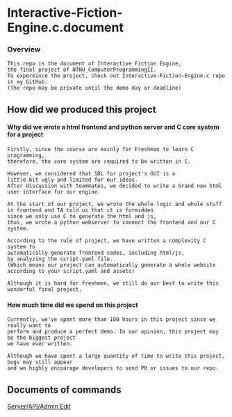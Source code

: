 # Interactive-Fiction-Engine.c.document

### Overview
```
This repo is the document of Interactive Fiction Engine,
the final project of NTNU_ComputerProgrammingII.
To expereince the project, check out Interactive-Fiction-Engine.c repo in my GitHub.
(The repo may be private until the demo day or deadline)
```

## How did we produced this project

#### Why did we wrote a html frontend and python server and C core system for a project

```
Firstly, since the course are mainly for Freshman to learn C programming,
therefore, the core system are required to be written in C.

However, we considered that SDL for project's GUI is a
little bit ugly and limited for our ideas.
After discussion with teammates, we decided to write a brand new html
user interface for our engine.

At the start of our project, we wrote the whole logic and whole stuff
in frontend and TA told us that it is formidden
since we only use C to generate the html and js,
thus, we wrote a python webserver to connect the frontend and our C system.

According to the rule of project, we have written a complexity C system to
automatically generate frontend codes, including html/js,
by analyzing the script.yaml file.
(Which means our project can automatically generate a whole website according to your script.yaml and assets)

Although it is hard for freshmen, we still do our best to write this wonderful final project.

```

#### How much time did we spend on this project

```
Currently, we've spent more than 100 hours in this project since we really want to
perform and produce a perfect demo. In our opinion, this project may be the biggest project
we have ever written.

Although we have spent a large quantity of time to write this project, bugs may still appear
and we highly encourage developers to send PR or issues to our repo.
```

## Documents of commands

[Server/API/Admin Edit](/doc/server.md)
